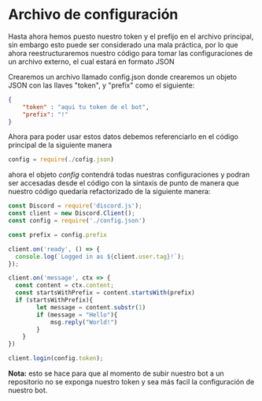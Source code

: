 # Archivo de configuración
Hasta ahora hemos puesto nuestro token y el prefijo en el archivo principal, sin embargo esto puede ser considerado una mala práctica, por lo que ahora reestructuraremos nuestro código para tomar las configuraciones de un archivo externo, el cual estará en formato JSON

Crearemos un archivo llamado config.json donde crearemos un objeto JSON con las llaves "token", y "prefix" como el siguiente:

```json
{
    "token" : "aqui tu token de el bot",
    "prefix": "!"
}
```

Ahora para poder usar estos datos debemos referenciarlo en el código principal de la siguiente manera

```js
config = require(./cofig.json)
```
ahora el objeto *config* contendrá todas nuestras configuraciones y podran ser accesadas desde el código con la sintaxis de punto de manera que nuestro código quedaría refactorizado de la siguiente manera:

```js
const Discord = require('discord.js');
const client = new Discord.Client();
const config = require('./config.json')

const prefix = config.prefix

client.on('ready', () => {
  console.log(`Logged in as ${client.user.tag}!`);
});

client.on('message', ctx => {
  const content = ctx.content;
  const startsWithPrefix = content.startsWith(prefix)
  if (startsWithPrefix){
        let message = content.substr(1) 
        if (message = "Hello"){
            msg.reply("World!")
        }
    } 
})

client.login(config.token);
```

**Nota:** esto se hace para que al momento de subir nuestro bot a un repositorio no se exponga nuestro token y sea más facil la configuración de nuestro bot.